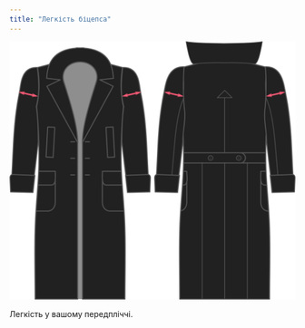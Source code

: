 ```yaml
---
title: "Легкість біцепса"
---
```


![Легкість біцепса](./bicepsease.svg)

Легкість у вашому передпліччі.




